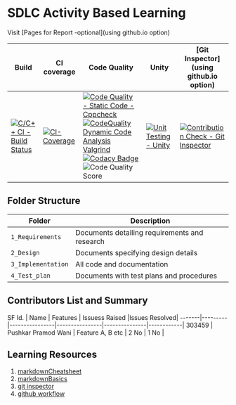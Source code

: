 # SDLC Activity Based Learning

Visit [Pages for Report -optional](using github.io option)

Build | CI coverage | Code Quality | Unity | [Git Inspector](using github.io option)
------|-----|-----|-------|--------------
[![C/C++ CI - Build Status](https://github.com/2015pushkar/C-mini-Project-303459-LTTS/actions/workflows/c-cpp.yml/badge.svg)](https://github.com/2015pushkar/C-mini-Project-303459-LTTS/actions/workflows/c-cpp.yml) | [![CI-Coverage](https://github.com/2015pushkar/C-mini-Project-303459-LTTS/actions/workflows/gcov.yml/badge.svg)](https://github.com/2015pushkar/C-mini-Project-303459-LTTS/actions/workflows/gcov.yml) |[![Code Quality - Static Code - Cppcheck](https://github.com/2015pushkar/C-mini-Project-303459-LTTS/actions/workflows/cppcheck.yml/badge.svg)](https://github.com/2015pushkar/C-mini-Project-303459-LTTS/actions/workflows/cppcheck.yml)[![CodeQuality Dynamic Code Analysis Valgrind](https://github.com/2015pushkar/C-mini-Project-303459-LTTS/actions/workflows/CodeQuality_Dynamic.yml/badge.svg)](https://github.com/2015pushkar/C-mini-Project-303459-LTTS/actions/workflows/CodeQuality_Dynamic.yml) [![Codacy Badge](https://app.codacy.com/project/badge/Grade/5b99ec08ee8b49bca6adcab8c77ef690)](https://www.codacy.com/gh/2015pushkar/C-mini-Project-303459-LTTS/dashboard?utm_source=github.com&amp;utm_medium=referral&amp;utm_content=2015pushkar/C-mini-Project-303459-LTTS&amp;utm_campaign=Badge_Grade)<br>![Code Quality Score](https://www.code-inspector.com/project/24774/score/svg)|[![Unit Testing - Unity](https://github.com/2015pushkar/C-mini-Project-303459-LTTS/actions/workflows/unity.yml/badge.svg)](https://github.com/2015pushkar/C-mini-Project-303459-LTTS/actions/workflows/unity.yml)|[![Contribution Check - Git Inspector](https://github.com/2015pushkar/C-mini-Project-303459-LTTS/actions/workflows/gitinspector.yml/badge.svg)](https://github.com/2015pushkar/C-mini-Project-303459-LTTS/actions/workflows/gitinspector.yml)


## Folder Structure
Folder             | Description
-------------------| -----------------------------------------
`1_Requirements`   | Documents detailing requirements and research
`2_Design`         | Documents specifying design details
`3_Implementation` | All code and documentation
`4_Test_plan`      | Documents with test plans and procedures

## Contributors List and Summary

SF Id. |  Name   |    Features    | Issuess Raised |Issues Resolved|
-------|---------|----------------|----------------|---------------|------------|
303459 | Pushkar Pramod Wani  | Feature A, B etc    | 2 No     | 1 No   |
     
## Learning Resources
1. [markdownCheatsheet](https://github.com/adam-p/markdown-here/wiki/Markdown-Cheatsheet)
2. [markdownBasics](https://guides.github.com/features/mastering-markdown/)
3. [git inspector](https://github.com/ejwa/gitinspector.git)
4. [github workflow](https://docs.github.com/en/actions/learn-github-action)




